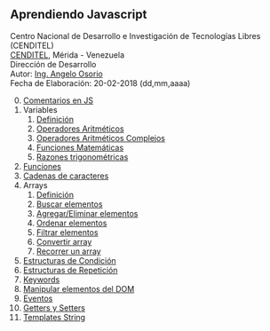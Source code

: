 ## Aprendiendo Javascript
Centro Nacional de Desarrollo e Investigación de Tecnologías Libres (CENDITEL) <br>
[CENDITEL](https://www.cenditel.gob.ve/), Mérida - Venezuela<br>
Dirección de Desarrollo<br>
Autor: [Ing. Angelo Osorio](https://twitter.com/Engel_PAIN)<br>
Fecha de Elaboración: 20-02-2018 (dd,mm,aaaa)

0. [Comentarios en JS](./00-comentarios.js)
1. Variables
   1. [Definición](./01.01-variables.js)
   1. [Operadores Aritméticos](./01.02-operadoresAritmeticos.js)
   1. [Operadores Aritméticos Complejos](./01.03-operadoresAritmeticosComplejos.js)
   1. [Funciones Matemáticas](./01.04-funcionesMatematicas.js)
   1. [Razones trigonométricas](./01.05-razonesTrigonometricas.js)
1. [Funciones](./02-funciones.js)
1. [Cadenas de caracteres](./03-cadenas.js)
1. Arrays
   1. [Definición](./04.01-arrays.js)
   1. [Buscar elementos](./04.02-buscarElementos.js)
   1. [Agregar/Eliminar elementos](./04.03-agregar-remover.js)
   1. [Ordenar elementos](./04.04-ordenar.js)
   1. [Filtrar elementos](./04.05-filtrar.js)
   1. [Convertir array](./04.06-convertir.js)
   1. [Recorrer un array](./04.07-recorrer.js)
1. [Estructuras de Condición](./05-estructurasCondicionales.js)
1. [Estructuras de Repetición](./06-estructurasRepetitivas.js)
1. [Keywords](./07-keywors.js)
1. [Manipular elementos del DOM](./08-ManipularElDOM.js)
1. [Eventos](./09-eventos.js)
1. [Getters y Setters](./10-getnset.js)
1. [Templates String](./11-templateStrings.js)
